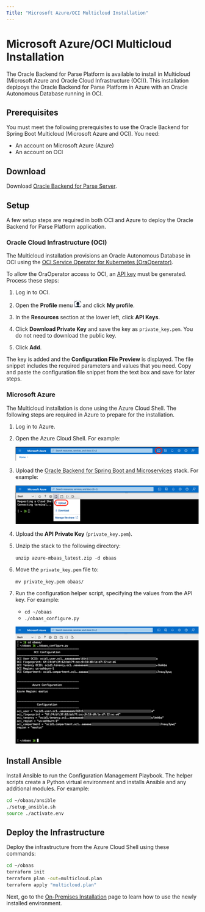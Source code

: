 ```yaml
---
Title: "Microsoft Azure/OCI Multicloud Installation"
---
```


# Microsoft Azure/OCI Multicloud Installation

The Oracle Backend for Parse Platform is available to install in Multicloud (Microsoft Azure and Oracle Cloud Infrastructure (OCI)). This installation
deplpoys the Oracle Backend for Parse Platform in Azure with an Oracle Autonomous Database running in OCI.

## Prerequisites

You must meet the following prerequisites to use the Oracle Backend for Spring Boot Multicloud (Microsoft Azure and OCI). You need:

* An account on Microsoft Azure (Azure)
* An account on OCI

## Download

Download [Oracle Backend for Parse Server](https://github.com/oracle/microservices-datadriven/releases/download/OBAAS-1.0.0/azure-mbaas_latest.zip).

## Setup

A few setup steps are required in both OCI and Azure to deploy the Oracle Backend for Parse Platform application.

### Oracle Cloud Infrastructure (OCI)

The Multicloud installation provisions an Oracle Autonomous Database in OCI using the [OCI Service Operator for Kubernetes (OraOperator)](https://github.com/oracle/oracle-database-operator).  

To allow the OraOperator access to OCI, an [API key](https://docs.oracle.com/en-us/iaas/Content/API/Concepts/apisigningkey.htm) must be generated. Process these steps:

1. Log in to OCI.

2. Open the **Profile** menu ![User Profile Menu](userprofilemenu.png) and click **My profile**.

3. In the **Resources** section at the lower left, click **API Keys**.

4. Click **Download Private Key** and save the key as `private_key.pem`. You do not need to download the public key.

5. Click **Add**.

The key is added and the **Configuration File Preview** is displayed. The file snippet includes the required parameters and values that you need. Copy and paste
the configuration file snippet from the text box and save for later steps.

### Microsoft Azure

The Multicloud installation is done using the Azure Cloud Shell.  The following steps are required in Azure to prepare for the installation.

1. Log in to Azure.

2. Open the Azure Cloud Shell. For example:

    ![Azure Cloud Shell Icon](AzureCloudShellIcon.png)
	
3. Upload the [Oracle Backend for Spring Boot and Microservices](https://github.com/oracle/microservices-datadriven/releases/download/OBAAS-1.0.0/azure-mbaas_latest.zip) stack. For example:

    ![Azure Upload](AzureUpload.png)
	
4. Upload the **API Private Key** (`private_key.pem`).

5. Unzip the stack to the following directory:

    `unzip azure-mbaas_latest.zip -d obaas`
	
6. Move the `private_key.pem` file to:

    `mv private_key.pem obaas/`
	
5. Run the configuration helper script, specifying the values from the API key. For example:

    * `cd ~/obaas`
    * `./obaas_configure.py`
	
    ![Azure Configure](AzureConfigure.png)

## Install Ansible

Install Ansible to run the Configuration Management Playbook.  The helper scripts create a Python virtual environment and installs Ansible
and any additional modules. For example:

```bash
cd ~/obaas/ansible
./setup_ansible.sh
source ./activate.env
```

## Deploy the Infrastructure

Deploy the infrastructure from the Azure Cloud Shell using these commands:

```bash
cd ~/obaas
terraform init
terraform plan -out=multicloud.plan
terraform apply "multicloud.plan"
```

Next, go to the [On-Premises Installation](../on-premises/) page to learn how to use the newly installed environment.
